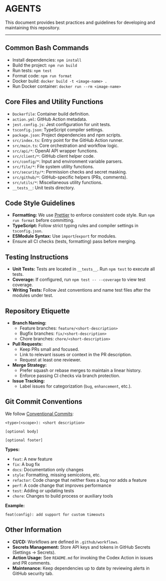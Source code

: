 # AGENTS

This document provides best practices and guidelines for developing
and maintaining this repository.

---

## Common Bash Commands

- Install dependencies: `npm install`
- Build the project: `npm run build`
- Run tests: `npm test`
- Format code: `npm run format`
- Docker build: `docker build -t <image-name> .`
- Run Docker container: `docker run --rm <image-name>`

## Core Files and Utility Functions

- `Dockerfile`: Container build definition.
- `action.yml`: GitHub Action metadata.
- `jest.config.js`: Jest configuration for unit tests.
- `tsconfig.json`: TypeScript compiler settings.
- `package.json`: Project dependencies and npm scripts.
- `src/index.ts`: Entry point for the GitHub Action runner.
- `src/main.ts`: Core orchestration and workflow logic.
- `src/api/*`: OpenAI API wrapper functions.
- `src/client/*`: GitHub client helper code.
- `src/config/*`: Input and environment variable parsers.
- `src/file/*`: File system utility functions.
- `src/security/*`: Permission checks and secret masking.
- `src/github/*`: GitHub-specific helpers (PRs, comments).
- `src/utils/*`: Miscellaneous utility functions.
- `__tests__`: Unit tests directory.

## Code Style Guidelines

- **Formatting:** We use [Prettier](https://prettier.io/) to enforce
  consistent code style. Run `npm run format` before committing.
- **TypeScript:** Follow strict typing rules and compiler settings in
  `tsconfig.json`.
- **ESModule Syntax:** Use `import`/`export` for modules.
- Ensure all CI checks (tests, formatting) pass before merging.

## Testing Instructions

- **Unit Tests:** Tests are located in `__tests__`. Run `npm test` to
  execute all tests.
- **Coverage:** If configured, run `npm test -- --coverage` to view
  test coverage.
- **Writing Tests:** Follow Jest conventions and name test files after
  the modules under test.

## Repository Etiquette

- **Branch Naming:**
  - Feature branches: `feature/<short-description>`
  - Bugfix branches: `fix/<short-description>`
  - Chore branches: `chore/<short-description>`
- **Pull Requests:**
  - Keep PRs small and focused.
  - Link to relevant issues or context in the PR description.
  - Request at least one reviewer.
- **Merge Strategy:**
  - Prefer squash or rebase merges to maintain a linear history.
  - Enforce passing CI checks via branch protection.
- **Issue Tracking:**
  - Label issues for categorization (`bug`, `enhancement`, etc.).

## Git Commit Conventions

We follow [Conventional Commits](https://www.conventionalcommits.org/):

```
<type>(<scope>): <short description>

[optional body]

[optional footer]
```

**Types:**

- `feat`: A new feature
- `fix`: A bug fix
- `docs`: Documentation only changes
- `style`: Formatting, missing semicolons, etc.
- `refactor`: Code change that neither fixes a bug nor adds a feature
- `perf`: A code change that improves performance
- `test`: Adding or updating tests
- `chore`: Changes to build process or auxiliary tools

**Example:**

```
feat(config): add support for custom timeouts
```

## Other Information

- **CI/CD:** Workflows are defined in `.github/workflows`.
- **Secrets Management:** Store API keys and tokens in GitHub Secrets
  (Settings → Secrets).
- **Action Usage:** See `README.md` for invoking the Codex Action in
  issues and PR comments.
- **Maintenance:** Keep dependencies up to date by reviewing alerts in
  GitHub security tab.
